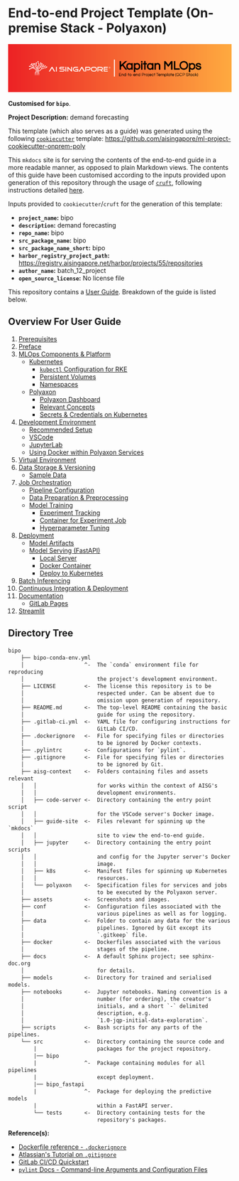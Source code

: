 # End-to-end Project Template (On-premise Stack - Polyaxon)

![AI Singapore's Kapitan MLOps EPTG Banner](./assets/images/kapitan-mlops-eptg-banner.png)

__Customised for `bipo`__.

__Project Description:__ demand forecasting

This template (which also serves as a guide) was generated using the
following
[`cookiecutter`](https://cookiecutter.readthedocs.io/en/stable/)
template:
https://github.com/aisingapore/ml-project-cookiecutter-onprem-poly

This `mkdocs` site is for serving the contents of the end-to-end
guide in a more readable manner, as opposed to plain
Markdown views. The contents of this guide have been customised
according to the inputs provided upon generation of this repository
through the usage of [`cruft`](https://cruft.github.io/cruft/),
following instructions detailed
[here](github.com/aisingapore/ml-project-cookiecutter-onprem-poly/blob/master/README.md).

Inputs provided to `cookiecutter`/`cruft` for the generation of this
template:

- __`project_name`:__ bipo
- __`description`:__ demand forecasting
- __`repo_name`:__ bipo
- __`src_package_name`:__ bipo
- __`src_package_name_short`:__ bipo
- __`harbor_registry_project_path`:__ https://registry.aisingapore.net/harbor/projects/55/repositories
- __`author_name`:__ batch_12_project
- __`open_source_license`:__ No license file

This repository contains a [User Guide](./guide-for-user/01-prerequisites).
Breakdown of the guide is listed below.

## Overview For User Guide

1. [Prerequisites](./guide-for-user/01-prerequisites.md)
2. [Preface](./guide-for-user/02-preface.md)
3. [MLOps Components & Platform](./guide-for-user/03-mlops-components-platform.md)
    - [Kubernetes](./guide-for-user/03-mlops-components-platform.md#kubernetes)
        - [`kubectl` Configuration for RKE](./guide-for-user/03-mlops-components-platform.md#kubectl-configuration-for-rke)
        - [Persistent Volumes](./guide-for-user/03-mlops-components-platform.md#persistent-volumes)
        - [Namespaces](./guide-for-user/03-mlops-components-platform.md#namespaces)
    - [Polyaxon](./guide-for-user/03-mlops-components-platform.md#polyaxon)
        - [Polyaxon Dashboard](./guide-for-user/03-mlops-components-platform.md#polyaxon-dashboard)
        - [Relevant Concepts](./guide-for-user/03-mlops-components-platform.md#relevant-concepts)
        - [Secrets & Credentials on Kubernetes](./guide-for-user/03-mlops-components-platform.md#secrets--credentials-on-kubernetes)
4. [Development Environment](./guide-for-user/04-dev-env.md)
    - [Recommended Setup](./guide-for-user/04-dev-env.md#recommended-setup)
    - [VSCode](./guide-for-user/04-dev-env.md#vscode)
    - [JupyterLab](./guide-for-user/04-dev-env.md#jupyterlab)
    - [Using Docker within Polyaxon Services](./guide-for-user/04-dev-env.md#using-docker-within-polyaxon-services)
5. [Virtual Environment](./guide-for-user/05-virtual-env.md)
6. [Data Storage & Versioning](./guide-for-user/06-data-storage-versioning.md)
    - [Sample Data](./guide-for-user/06-data-storage-versioning.md#sample-data)
7. [Job Orchestration](./guide-for-user/07-job-orchestration.md)
    - [Pipeline Configuration](./guide-for-user/07-job-orchestration.md#pipeline-configuration)
    - [Data Preparation & Preprocessing](./guide-for-user/07-job-orchestration.md#data-preparation--preprocessing)
    - [Model Training](./guide-for-user/07-job-orchestration.md#model-training)
        - [Experiment Tracking](./guide-for-user/07-job-orchestration.md#experiment-tracking)
        - [Container for Experiment Job](./guide-for-user/07-job-orchestration.md#container-for-experiment-job)
        - [Hyperparameter Tuning](./guide-for-user/07-job-orchestration.md#hyperparameter-tuning)
8. [Deployment](./guide-for-user/08-deployment.md)
    - [Model Artifacts](./guide-for-user/08-deployment.md#model-artifacts)
    - [Model Serving (FastAPI)](./guide-for-user/08-deployment.md#model-serving-fastapi)
        - [Local Server](./guide-for-user/08-deployment.md#local-server)
        - [Docker Container](./guide-for-user/08-deployment.md#docker-container)
        - [Deploy to Kubernetes](./guide-for-user/08-deployment.md#deploy-to-kubernetes)
9. [Batch Inferencing](./guide-for-user/09-batch-inferencing.md)
10. [Continuous Integration & Deployment](./guide-for-user/10-cicd.md)
11. [Documentation](./guide-for-user/11-documentation.md)
    - [GitLab Pages](./guide-for-user/11-documentation.md#gitlab-pages)
12. [Streamlit](./guide-for-user/12-streamlit.md)

## Directory Tree

```
bipo
    ├── bipo-conda-env.yml
    │                   ^-  The `conda` environment file for reproducing
    │                       the project's development environment.
    ├── LICENSE         <-  The license this repository is to be
    │                       respected under. Can be absent due to
    │                       omission upon generation of repository.
    ├── README.md       <-  The top-level README containing the basic
    │                       guide for using the repository.
    ├── .gitlab-ci.yml  <-  YAML file for configuring instructions for
    │                       GitLab CI/CD.
    ├── .dockerignore   <-  File for specifying files or directories
    │                       to be ignored by Docker contexts.
    ├── .pylintrc       <-  Configurations for `pylint`.
    ├── .gitignore      <-  File for specifying files or directories
    │                       to be ignored by Git.
    ├── aisg-context    <-  Folders containing files and assets relevant
    │   │                   for works within the context of AISG's
    │   │                   development environments.
    │   ├── code-server <-  Directory containing the entry point script
    │   │                   for the VSCode server's Docker image.
    │   ├── guide-site  <-  Files relevant for spinning up the `mkdocs`
    │   │                   site to view the end-to-end guide.
    │   ├── jupyter     <-  Directory containing the entry point scripts
    │   │                   and config for the Jupyter server's Docker
    │   │                   image.
    │   ├── k8s         <-  Manifest files for spinning up Kubernetes
    │   │                   resources.
    │   └── polyaxon    <-  Specification files for services and jobs
    │                       to be executed by the Polyaxon server.
    ├── assets          <-  Screenshots and images.
    ├── conf            <-  Configuration files associated with the
    │                       various pipelines as well as for logging.
    ├── data            <-  Folder to contain any data for the various
    │                       pipelines. Ignored by Git except its
    │                       `.gitkeep` file.
    ├── docker          <-  Dockerfiles associated with the various
    │                       stages of the pipeline.
    ├── docs            <-  A default Sphinx project; see sphinx-doc.org
    │                       for details.
    ├── models          <-  Directory for trained and serialised models.
    ├── notebooks       <-  Jupyter notebooks. Naming convention is a
    │                       number (for ordering), the creator's
    │                       initials, and a short `-` delimited
    │                       description, e.g.
    │                       `1.0-jqp-initial-data-exploration`.
    ├── scripts         <-  Bash scripts for any parts of the pipelines.
    └── src             <-  Directory containing the source code and
        |                   packages for the project repository.
        |── bipo
        |               ^-  Package containing modules for all pipelines
        |                   except deployment.
        |── bipo_fastapi
        |               ^-  Package for deploying the predictive models
        |                   within a FastAPI server.
        └── tests       <-  Directory containing tests for the
                            repository's packages.
```

__Reference(s):__

- [Dockerfile reference - `.dockerignore`](https://docs.docker.com/engine/reference/builder/#dockerignore-file)
- [Atlassian's Tutorial on `.gitignore`](https://www.atlassian.com/git/tutorials/saving-changes/gitignore)
- [GitLab CI/CD Quickstart](https://docs.gitlab.com/ee/ci/quick_start/)
- [`pylint` Docs - Command-line Arguments and Configuration Files](https://pylint.pycqa.org/en/latest/user_guide/ide-integration.html?highlight=pylintrc#command-line-arguments-and-configuration-files)
